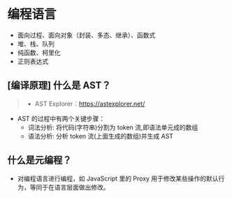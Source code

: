 # 编程语言

- 面向过程、面向对象（封装、多态、继承）、函数式
- 堆、栈、队列
- 纯函数、柯里化
- 正则表达式



## [编译原理] 什么是 AST？

> * AST Explorer：https://astexplorer.net/

* AST 的过程中有两个关键步骤：
  * 词法分析: 将代码(字符串)分割为 token 流,即语法单元成的数组
  * 语法分析: 分析 token 流(上面生成的数组)并生成 AST

## 什么是元编程？

* 对编程语言进行编程，如 JavaScript 里的 Proxy 用于修改某些操作的默认行为，等同于在语言层面做出修改。

